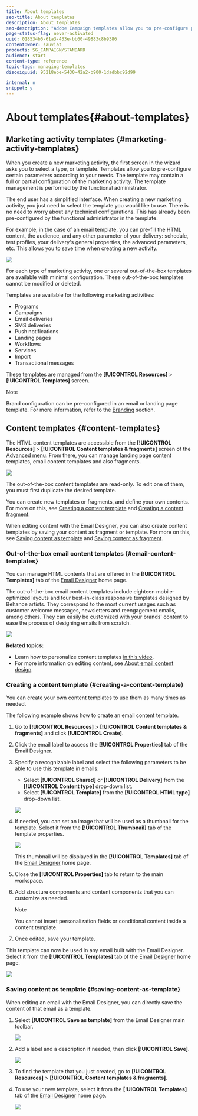 ```yaml
---
title: About templates
seo-title: About templates
description: About templates
seo-description: "Adobe Campaign templates allow you to pre-configure parameters depending on your needs: templates may contain a full or partial configuration of the marketing activity, to simplify Adobe Campaign usage for non-technical end users."
page-status-flag: never-activated
uuid: 018534b6-61a3-433e-bb60-49883c8b9386
contentOwner: sauviat
products: SG_CAMPAIGN/STANDARD
audience: start
content-type: reference
topic-tags: managing-templates
discoiquuid: 95218ebe-5430-42a2-b900-1dadbbc92d99

internal: n
snippet: y
---
```


# About templates{#about-templates}

## Marketing activity templates {#marketing-activity-templates}

When you create a new marketing activity, the first screen in the wizard asks you to select a type, or template. Templates allow you to pre-configure certain parameters according to your needs. The template may contain a full or partial configuration of the marketing activity. The template management is performed by the functional administrator.

The end user has a simplified interface. When creating a new marketing activity, you just need to select the template you would like to use. There is no need to worry about any technical configurations. This has already been pre-configured by the functional administrator in the template.

For example, in the case of an email template, you can pre-fill the HTML content, the audience, and any other parameter of your delivery: schedule, test profiles, your delivery's general properties, the advanced parameters, etc. This allows you to save time when creating a new activity.

![](assets/template_1.png)

For each type of marketing activity, one or several out-of-the-box templates are available with minimal configuration. These out-of-the-box templates cannot be modified or deleted.

Templates are available for the following marketing activities:

* Programs
* Campaigns
* Email deliveries
* SMS deliveries
* Push notifications
* Landing pages
* Workflows
* Services
* Import
* Transactional messages

These templates are managed from the **[!UICONTROL Resources]** > **[!UICONTROL Templates]** screen.

>[!NOTE]
>
>Brand configuration can be pre-configured in an email or landing page template. For more information, refer to the [Branding](../../administration/using/branding.md) section.

## Content templates {#content-templates}

The HTML content templates are accessible from the **[!UICONTROL Resources]** > **[!UICONTROL Content templates & fragments]** screen of the [Advanced menu](../../start/using/interface-description.md#advanced-menu). From there, you can manage landing page content templates, email content templates and also fragments.

![](assets/content_templates_list.png)

The out-of-the-box content templates are read-only. To edit one of them, you must first duplicate the desired template.

You can create new templates or fragments, and define your own contents. For more on this, see [Creating a content template](../../start/using/about-templates.md#creating-a-content-template) and [Creating a content fragment](../../designing/using/using-reusable-content.md#creating-a-content-fragment).

When editing content with the Email Designer, you can also create content templates by saving your content as fragment or template. For more on this, see [Saving content as template](../../start/using/about-templates.md#saving-content-as-template) and [Saving content as fragment](../../designing/using/using-reusable-content.md#saving-content-as-a-fragment).

### Out-of-the-box email content templates {#email-content-templates}

You can manage HTML contents that are offered in the **[!UICONTROL Templates]** tab of the [Email Designer](../../designing/using/overview.md) home page.

The out-of-the-box email content templates include eighteen mobile-optimized layouts and four best-in-class responsive templates designed by Behance artists. They correspond to the most current usages such as customer welcome messages, newsletters and reengagement emails, among others. They can easily be customized with your brands' content to ease the process of designing emails from scratch.

![](assets/content_templates.png)

**Related topics:**

* Learn how to personalize content templates [in this video](https://helpx.adobe.com/campaign/kt/acs/using/acs-email_content_templates-feature-video-use.html).
* For more information on editing content, see [About email content design](../../designing/using/overview.md).

### Creating a content template {#creating-a-content-template}

You can create your own content templates to use them as many times as needed.

The following example shows how to create an email content template.

1. Go to **[!UICONTROL Resources]** > **[!UICONTROL Content templates & fragments]** and click **[!UICONTROL Create]**.
1. Click the email label to access the **[!UICONTROL Properties]** tab of the Email Designer.
1. Specify a recognizable label and select the following parameters to be able to use this template in emails:

    * Select **[!UICONTROL Shared]** or **[!UICONTROL Delivery]** from the **[!UICONTROL Content type]** drop-down list.
    * Select **[!UICONTROL Template]** from the **[!UICONTROL HTML type]** drop-down list.

   ![](assets/email_designer_create-template.png)

1. If needed, you can set an image that will be used as a thumbnail for the template. Select it from the **[!UICONTROL Thumbnail]** tab of the template properties.

   ![](assets/email_designer_create-template_thumbnail.png)

   This thumbnail will be displayed in the **[!UICONTROL Templates]** tab of the [Email Designer](../../designing/using/overview.md) home page.

1. Close the **[!UICONTROL Properties]** tab to return to the main workspace.
1. Add structure components and content components that you can customize as needed.
    >[!NOTE]
    >
    > You cannot insert personalization fields or conditional content inside a content template.
1. Once edited, save your template.

This template can now be used in any email built with the Email Designer. Select it from the **[!UICONTROL Templates]** tab of the [Email Designer](../../designing/using/overview.md) home page.

![](assets/content_template_new.png)

### Saving content as template {#saving-content-as-template}

When editing an email with the Email Designer, you can directly save the content of that email as a template.

<!--[!CAUTION]
>
>You cannot save as template a structure containing personalization fields or dynamic content.-->

1. Select **[!UICONTROL Save as template]** from the Email Designer main toolbar.

   ![](assets/email_designer_save-as-template.png)

1. Add a label and a description if needed, then click **[!UICONTROL Save]**.

    ![](assets/email_designer_save-as-template_creation.png)

1. To find the template that you just created, go to **[!UICONTROL Resources]** > **[!UICONTROL Content templates & fragments]**.

1. To use your new template, select it from the **[!UICONTROL Templates]** tab of the [Email Designer](../../designing/using/overview.md) home page.

    ![](assets/content_template_new.png)

